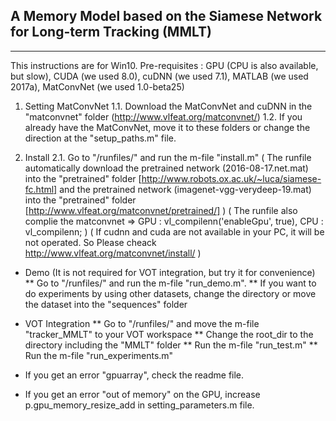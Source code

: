 ## A Memory Model based on the Siamese Network for Long-term Tracking (MMLT)
- - - -

This instructions are for Win10.
Pre-requisites : GPU (CPU is also available, but slow), CUDA (we used 8.0), cuDNN (we used 7.1), MATLAB (we used 2017a), MatConvNet (we used 1.0-beta25)
 
1. Setting MatConvNet
1.1. Download the MatConvNet and cuDNN in the "matconvnet" folder (http://www.vlfeat.org/matconvnet/)
1.2. If you already have the MatConvNet, move it to these folders or change the direction at the "setup_paths.m" file.
 
2. Install
2.1. Go to "/runfiles/" and run the m-file "install.m"
 ( The runfile automatically download the pretrained network (2016-08-17.net.mat) into the "pretrained" folder [http://www.robots.ox.ac.uk/~luca/siamese-fc.html] and
    the pretrained network (imagenet-vgg-verydeep-19.mat) into the "pretrained" folder [http://www.vlfeat.org/matconvnet/pretrained/] )
  ( The runfile also complie the matconvnet => GPU : vl_compilenn('enableGpu', true), CPU : vl_compilenn; )
  ( If cudnn and cuda are not available in your PC, it will be not operated. So Please cheack http://www.vlfeat.org/matconvnet/install/ )
 
* Demo (It is not required for VOT integration, but try it for convenience)
** Go to "/runfiles/" and run the m-file "run_demo.m".
** If you want to do experiments by using other datasets, change the directory or move the dataset into the "sequences" folder
* VOT Integration
** Go to "/runfiles/" and move the m-file "tracker_MMLT" to your VOT workspace
** Change the root_dir to the directory including the "MMLT" folder
** Run the m-file "run_test.m"
** Run the m-file "run_experiments.m"

* If you get an error "gpuarray", check the readme file.
* If you get an error "out of memory" on the GPU, increase p.gpu_memory_resize_add in setting_parameters.m file.



